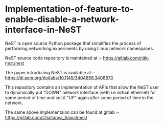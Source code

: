 # Implementation-of-feature-to-enable-disable-a-network-interface-in-NeST
NeST is open source Python
package that simplifies the process of performing networking
experiments by using Linux network namespaces.

NeST source code repository is maintained at  :-  https://gitlab.com/nitk-nest/nest

The paper introducing NeST is available at :- https://dl.acm.org/doi/abs/10.1145/3404868.3406670

This repository contains an implementation of APIs that allow the NeST user to dynamically put "DOWN" network interface (veth i.e virtual ethernet) for some period of time and set it "UP" again after some period of time in the network.  

The same above implementaion can be found at gitlab :-https://gitlab.com/Chaitanya_Samal/nest 
